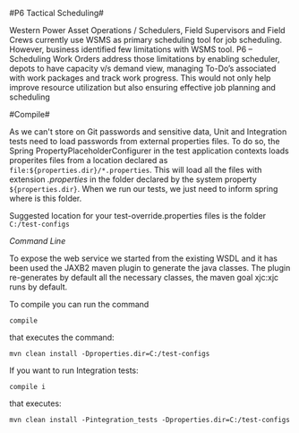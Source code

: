 #P6 Tactical Scheduling#

Western Power Asset Operations / Schedulers, Field Supervisors and Field Crews currently use WSMS as primary scheduling tool for job scheduling. However, business identified few limitations with WSMS tool. P6 – Scheduling Work Orders address those limitations by enabling scheduler, depots to have capacity v/s demand view, managing To-Do’s associated with work packages and track work progress. This would not only help improve resource utilization but also ensuring effective job planning and scheduling

#Compile#

As we can't store on Git passwords and sensitive data, Unit and Integration tests need to load passwords from external properties files. To do so, the Spring PropertyPlaceholderConfigurer in the test application contexts loads properites files from a location declared as `file:${properties.dir}/*.properties`. This will load all the files with extension *.properties* in the folder declared by the system property `${properties.dir}`. When we run our tests, we just need to inform spring where is this folder.

Suggested location for  your test-override.properties files is the folder `C:/test-configs`

*Command Line*
      
To expose the web service we started from the existing WSDL and it has been used the JAXB2 maven plugin to generate the java classes. 
The plugin re-generates by default all the necessary classes,  the maven goal xjc:xjc runs by default.

To compile you can run the command 

``
compile
``

that executes the command:

``
mvn clean install -Dproperties.dir=C:/test-configs
``

If you want to run Integration tests:

``
compile i
``

that executes:

``
mvn clean install -Pintegration_tests -Dproperties.dir=C:/test-configs
``